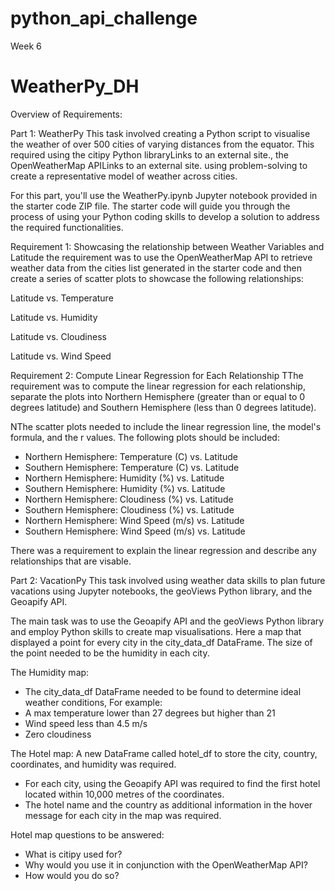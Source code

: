 # python_api_challenge
Week 6
# WeatherPy_DH
Overview of Requirements:

Part 1: WeatherPy
This task involved creating a Python script to visualise the weather of over 500 cities of varying distances from the equator. This required using the citipy Python libraryLinks to an external site., the OpenWeatherMap APILinks to an external site. using problem-solving to create a representative model of weather across cities.

For this part, you'll use the WeatherPy.ipynb Jupyter notebook provided in the starter code ZIP file. The starter code will guide you through the process of using your Python coding skills to develop a solution to address the required functionalities.

Requirement 1: 
Showcasing the relationship between Weather Variables and Latitude the requirement was to use the OpenWeatherMap API to retrieve weather data from the cities list generated in the starter code and then create a series of scatter plots to showcase the following relationships:

Latitude vs. Temperature

Latitude vs. Humidity

Latitude vs. Cloudiness

Latitude vs. Wind Speed

Requirement 2: Compute Linear Regression for Each Relationship
TThe requirement was to compute the linear regression for each relationship, separate the plots into Northern Hemisphere (greater than or equal to 0 degrees latitude) and Southern Hemisphere (less than 0 degrees latitude). 

NThe scatter plots needed to include the linear regression line, the model's formula, and the r values. The following plots should be included:
- Northern Hemisphere: Temperature (C) vs. Latitude
- Southern Hemisphere: Temperature (C) vs. Latitude
- Northern Hemisphere: Humidity (%) vs. Latitude
- Southern Hemisphere: Humidity (%) vs. Latitude
- Northern Hemisphere: Cloudiness (%) vs. Latitude
- Southern Hemisphere: Cloudiness (%) vs. Latitude
- Northern Hemisphere: Wind Speed (m/s) vs. Latitude
- Southern Hemisphere: Wind Speed (m/s) vs. Latitude

There was a requirement to explain the linear regression and describe any relationships that are visable.

Part 2: VacationPy
This task involved using weather data skills to plan future vacations using Jupyter notebooks, the geoViews Python library, and the Geoapify API.

The main task was to use the Geoapify API and the geoViews Python library and employ Python skills to create map visualisations. Here a map that displayed a point for every city in the city_data_df DataFrame. The size of the point needed to be the humidity in each city.

The Humidity map:
- The city_data_df DataFrame needed to be found to determine ideal weather conditions, For example:
- A max temperature lower than 27 degrees but higher than 21
- Wind speed less than 4.5 m/s
- Zero cloudiness

The Hotel map:
A new DataFrame called hotel_df to store the city, country, coordinates, and humidity was required.
- For each city, using the Geoapify API was required to find the first hotel located within 10,000 metres of the coordinates.
- The hotel name and the country as additional information in the hover message for each city in the map was required.

Hotel map questions to be answered:
- What is citipy used for? 
- Why would you use it in conjunction with the OpenWeatherMap API? 
- How would you do so?



